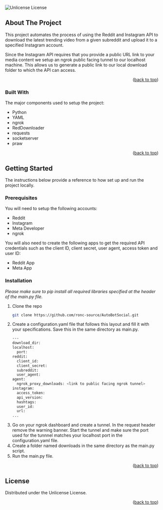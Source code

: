 <a id="readme-top"></a>

<!-- PROJECT SHIELD -->
![Unlicense License][license-shield]



<!-- ABOUT THE PROJECT -->
## About The Project

This project automates the process of using the Reddit and Instagram API to download the latest trending video from a given subreddit and upload it to a specified Instagram account.

Since the Instagram API requires that you provide a public URL link to your media content we setup an ngrok public facing tunnel to our localhost machine. This allows us to generate a public link to our local download folder to which the API can access.

<p align="right">(<a href="#readme-top">back to top</a>)</p>



### Built With

The major components used to setup the project:
* Python
* YAML
* ngrok
* RedDownloader
* requests
* socketserver
* praw

<p align="right">(<a href="#readme-top">back to top</a>)</p>



<!-- GETTING STARTED -->
## Getting Started

The instructions below provide a reference to how set up and run the project locally.

### Prerequisites

You will need to setup the following accounts:
* Reddit
* Instagram
* Meta Developer
* ngrok

You will also need to create the following apps to get the required API credentials such as the client ID, client secret, user agent, access token and user ID:
* Reddit App
* Meta App

### Installation

_Please make sure to pip install all required libraries specified at the header of the main.py file._

1. Clone the repo
   ```sh
   git clone https://github.com/ronc-source/AutoBotSocial.git
   ```
2. Create a configuration.yaml file that follows this layout and fill it with your specifications. Save this in the same directory as main.py.
   ```sh
   ---
   download_dir:
   localhost:
     port:
   reddit:
     client_id:
     client_secret:
     subreddit:
     user_agent:
   agent:
     ngrok_proxy_downloads: <link to public facing ngrok tunnel>
   instagram:
     access_token:
     api_version:
     hashtags:
     user_id:
     url:
   ...
   ```
3. Go on your ngrok dashboard and create a tunnel. In the request header remove the warning banner. Start the tunnel and make sure the port used for the tunnnel matches your localhost port in the configuration.yaml file.
4. Create a folder named downloads in the same directory as the main.py script.
5. Run the main.py file.

<p align="right">(<a href="#readme-top">back to top</a>)</p>



<!-- LICENSE -->
## License

Distributed under the Unlicense License.

<p align="right">(<a href="#readme-top">back to top</a>)</p>



<!-- MARKDOWN LINKS & IMAGES -->
[license-shield]: https://img.shields.io/github/license/othneildrew/Best-README-Template.svg?style=for-the-badge
